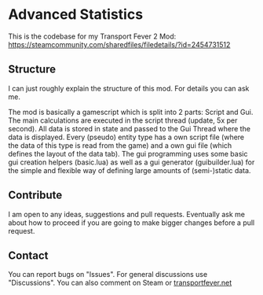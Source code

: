 # Advanced Statistics
 
This is the codebase for my Transport Fever 2 Mod: https://steamcommunity.com/sharedfiles/filedetails/?id=2454731512

## Structure
I can just roughly explain the structure of this mod. For details you can ask me.

The mod is basically a gamescript which is split into 2 parts: Script and Gui.
The main calculations are executed in the script thread (update, 5x per second). All data is stored in state and passed to the Gui Thread where the data is displayed.
Every (pseudo) entity type has a own script file (where the data of this type is read from the game) and a own gui file (which defines the layout of the data tab). The gui programming uses some basic gui creation helpers (basic.lua) as well as a gui generator (guibuilder.lua) for the simple and flexible way of defining large amounts of (semi-)static data.

## Contribute
I am open to any ideas, suggestions and pull requests. 
Eventually ask me about how to proceed if you are going to make bigger changes before a pull request.

## Contact
You can report bugs on "Issues". For general discussions use "Discussions".
You can also comment on Steam or [transportfever.net](https://www.transportfever.net/wsc/index.php?user/29264-vacuumtube/)
